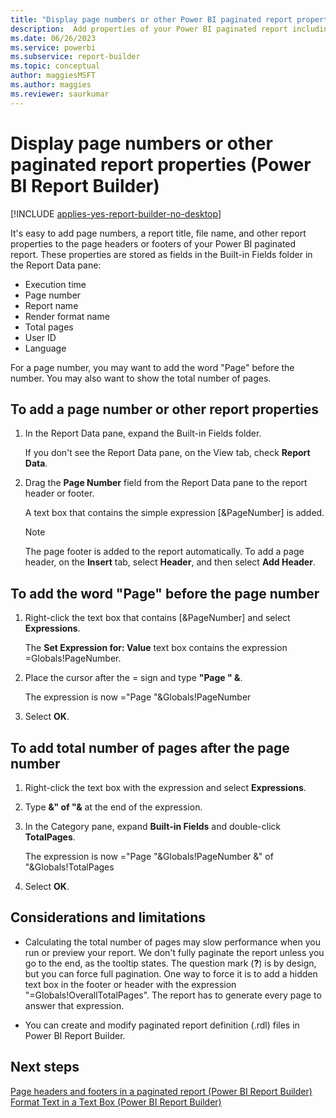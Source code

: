 ```yaml
---
title: "Display page numbers or other Power BI paginated report properties | Microsoft Docs"
description:  Add properties of your Power BI paginated report including page numbers, filenames, and titles, for display in page headers or footers. 
ms.date: 06/26/2023
ms.service: powerbi
ms.subservice: report-builder
ms.topic: conceptual
author: maggiesMSFT
ms.author: maggies
ms.reviewer: saurkumar
---
```

# Display page numbers or other paginated report properties (Power BI Report Builder)

[!INCLUDE [applies-yes-report-builder-no-desktop](../../includes/applies-yes-report-builder-no-desktop.md)]

  It's easy to add page numbers, a report title, file name, and other report properties to the page headers or footers of your Power BI paginated report. These properties are stored as fields in the Built-in Fields folder in the Report Data pane:  
  
- Execution time    
- Page number  
- Report name   
- Render format name 
- Total pages  
- User ID   
- Language  
  
 For a page number, you may want to add the word "Page" before the number. You may also want to show the total number of pages.  
   
## To add a page number or other report properties  
  
1.  In the Report Data pane, expand the Built-in Fields folder.  
  
    If you don't see the Report Data pane, on the View tab, check **Report Data**.  
  
1.  Drag the **Page Number** field from the Report Data pane to the report header or footer.  

    A text box that contains the simple expression [&PageNumber] is added. 

    > [!NOTE]  
    >  The page footer is added to the report automatically. To add a page header, on the **Insert** tab, select **Header**, and then select **Add Header**.  
  
## To add the word "Page" before the page number  
  
1.  Right-click the text box that contains [&PageNumber] and select **Expressions**.  
  
     The **Set Expression for: Value** text box contains the expression =Globals!PageNumber.  
  
1.  Place the cursor after the = sign and type **"Page " &**.  
  
     The expression is now  ="Page "&Globals!PageNumber  
  
1.  Select **OK**.
  
## To add total number of pages after the page number  
  
1.  Right-click the text box with the expression and select **Expressions**.  
  
1.  Type **&" of "&** at the end of the expression.  
  
1.  In the Category pane, expand **Built-in Fields** and double-click **TotalPages**.  
  
     The expression is now ="Page "&Globals!PageNumber &" of "&Globals!TotalPages  
  
1.  Select **OK**.

## Considerations and limitations

- Calculating the total number of pages may slow performance when you run or preview your report. We don't fully paginate the report unless you go to the end, as the tooltip states. The question mark (**?**) is by design, but you can force full pagination. One way to force it is to add a hidden text box in the footer or header with the expression "=Globals!OverallTotalPages". The report has to generate every page to answer that expression. 

- You can create and modify paginated report definition (.rdl) files in Power BI Report Builder.

## Next steps  
 [Page headers and footers in a paginated report (Power BI Report Builder)](page-headers-footers-report-builder-service.md)  
 [Format Text in a Text Box (Power BI Report Builder)](textbox/format-text-in-a-text-box-report-builder-and-service.md)  
  
  
